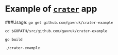 Example of [`crater`](github.com/gavruk/crater) app
==============

###Usage:
`go get github.com/gavruk/crater-example`

`cd $GOPATH/src/github.com/gavruk/crater-example`

`go build`

`./crater-example`



